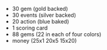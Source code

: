 * 30 gem (gold backed)
* 30 events (silver backed)
* 20 action (blue baked)
* 1 scoring card
* 88 gems (22 in each of four colors)
* money (25x1 20x5 15x20)



